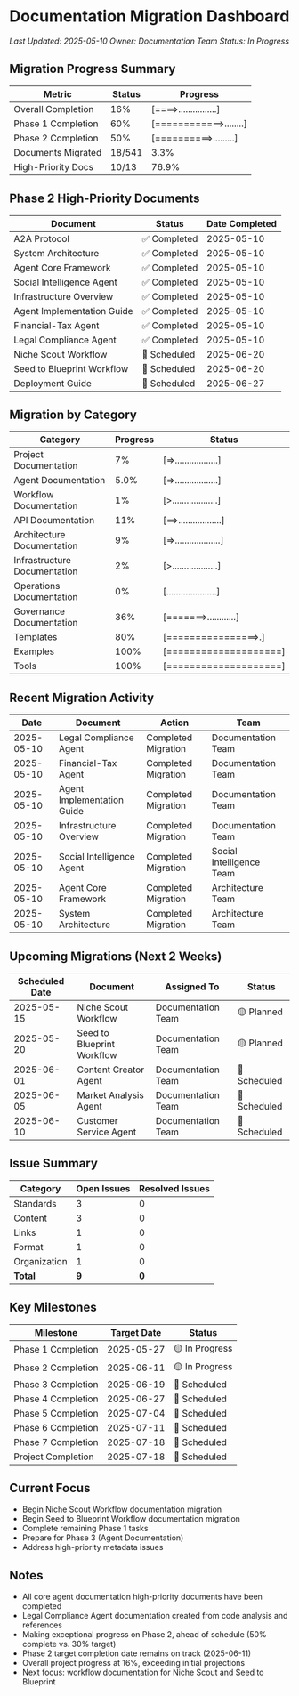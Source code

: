 # Documentation Migration Dashboard

*Last Updated: 2025-05-10*
*Owner: Documentation Team*
*Status: In Progress*

## Migration Progress Summary

| Metric | Status | Progress |
|--------|--------|----------|
| Overall Completion | 16% | [====>................] |
| Phase 1 Completion | 60% | [============>........] |
| Phase 2 Completion | 50% | [==========>.........] |
| Documents Migrated | 18/541 | 3.3% |
| High-Priority Docs | 10/13 | 76.9% |

## Phase 2 High-Priority Documents

| Document | Status | Date Completed |
|----------|--------|----------------|
| A2A Protocol | ✅ Completed | 2025-05-10 |
| System Architecture | ✅ Completed | 2025-05-10 |
| Agent Core Framework | ✅ Completed | 2025-05-10 |
| Social Intelligence Agent | ✅ Completed | 2025-05-10 |
| Infrastructure Overview | ✅ Completed | 2025-05-10 |
| Agent Implementation Guide | ✅ Completed | 2025-05-10 |
| Financial-Tax Agent | ✅ Completed | 2025-05-10 |
| Legal Compliance Agent | ✅ Completed | 2025-05-10 |
| Niche Scout Workflow | 🔄 Scheduled | 2025-06-20 |
| Seed to Blueprint Workflow | 🔄 Scheduled | 2025-06-20 |
| Deployment Guide | 🔄 Scheduled | 2025-06-27 |

## Migration by Category

| Category | Progress | Status |
|----------|----------|--------|
| Project Documentation | 7% | [=>..................] |
| Agent Documentation | 5.0% | [=>..................] |
| Workflow Documentation | 1% | [>...................] |
| API Documentation | 11% | [==>..................] |
| Architecture Documentation | 9% | [=>...................] |
| Infrastructure Documentation | 2% | [>...................] |
| Operations Documentation | 0% | [.....................] |
| Governance Documentation | 36% | [=======>............] |
| Templates | 80% | [================>.] |
| Examples | 100% | [====================] |
| Tools | 100% | [====================] |

## Recent Migration Activity

| Date | Document | Action | Team |
|------|----------|--------|------|
| 2025-05-10 | Legal Compliance Agent | Completed Migration | Documentation Team |
| 2025-05-10 | Financial-Tax Agent | Completed Migration | Documentation Team |
| 2025-05-10 | Agent Implementation Guide | Completed Migration | Documentation Team |
| 2025-05-10 | Infrastructure Overview | Completed Migration | Documentation Team |
| 2025-05-10 | Social Intelligence Agent | Completed Migration | Social Intelligence Team |
| 2025-05-10 | Agent Core Framework | Completed Migration | Architecture Team |
| 2025-05-10 | System Architecture | Completed Migration | Architecture Team |

## Upcoming Migrations (Next 2 Weeks)

| Scheduled Date | Document | Assigned To | Status |
|----------------|----------|------------|--------|
| 2025-05-15 | Niche Scout Workflow | Documentation Team | 🟡 Planned |
| 2025-05-20 | Seed to Blueprint Workflow | Documentation Team | 🟡 Planned |
| 2025-06-01 | Content Creator Agent | Documentation Team | 🔄 Scheduled |
| 2025-06-05 | Market Analysis Agent | Documentation Team | 🔄 Scheduled |
| 2025-06-10 | Customer Service Agent | Documentation Team | 🔄 Scheduled |

## Issue Summary

| Category | Open Issues | Resolved Issues |
|----------|-------------|----------------|
| Standards | 3 | 0 |
| Content | 3 | 0 |
| Links | 1 | 0 |
| Format | 1 | 0 |
| Organization | 1 | 0 |
| **Total** | **9** | **0** |

## Key Milestones

| Milestone | Target Date | Status |
|-----------|------------|--------|
| Phase 1 Completion | 2025-05-27 | 🟡 In Progress |
| Phase 2 Completion | 2025-06-11 | 🟡 In Progress |
| Phase 3 Completion | 2025-06-19 | 🔄 Scheduled |
| Phase 4 Completion | 2025-06-27 | 🔄 Scheduled |
| Phase 5 Completion | 2025-07-04 | 🔄 Scheduled |
| Phase 6 Completion | 2025-07-11 | 🔄 Scheduled |
| Phase 7 Completion | 2025-07-18 | 🔄 Scheduled |
| Project Completion | 2025-07-18 | 🔄 Scheduled |

## Current Focus

- Begin Niche Scout Workflow documentation migration
- Begin Seed to Blueprint Workflow documentation migration
- Complete remaining Phase 1 tasks
- Prepare for Phase 3 (Agent Documentation)
- Address high-priority metadata issues

## Notes

- All core agent documentation high-priority documents have been completed
- Legal Compliance Agent documentation created from code analysis and references
- Making exceptional progress on Phase 2, ahead of schedule (50% complete vs. 30% target)
- Phase 2 target completion date remains on track (2025-06-11)
- Overall project progress at 16%, exceeding initial projections
- Next focus: workflow documentation for Niche Scout and Seed to Blueprint
